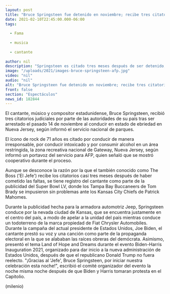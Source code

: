 ```yaml
---
layout: post
title: "Bruce Springsteen fue detenido en noviembre; recibe tres citatorios por conducir ebrio"
date: 2021-02-10T22:45:00.000-06:00
tags:
  
  - Fama
  
  - musica
  
  - cantante
  
author: nil
description: "Springsteen es citado tres meses después de ser detenido, esto tras participar en el evento nocturno el día investidura del presidente Biden y protagonizar publicidad de Jeep en el Super Bowl. "
image: "/uploads/2021/images-bruce-springsteen-afp.jpg"
video: "nil"
audio: "nil"
alt: "Bruce Springsteen fue detenido en noviembre; recibe tres citatorios por conducir ebrio"
front: false
section: "Espectáculos"
news_id: 182844
---
```


El cantante, músico y compositor estadunidense, Bruce Springsteen, recibió tres citatorios judiciales por parte de las autoridades de su país tras ser arrestado el pasado 14 de noviembre al conducir en estado de ebriedad en Nueva Jersey, según informó el servicio nacional de parques. 

El ícono de rock de 71 años es citado por conducir de manera irresponsable, por conducir intoxicado y por consumir alcohol en un área restringida,  la zona recreativa nacional de Gateway, Nueva Jersey, según informó un portavoz del servicio para AFP, quien señaló que se mostró cooperativo durante el proceso. 

Aunque se desconoce la razón por la que el también conocido como The Boss ('El Jefe') recibe los citatorios casi tres meses después de haber cometido las faltas, se tiene registro del cantante como parte de la publicidad del Super Bowl LV, donde los Tampa Bay Buccaneers de Tom Brady se impusieron sin problemas ante los Kansas City Chiefs de Patrick Mahomes. 

Durante la publicidad hecha para la armadora automotriz Jeep, Springsteen conduce por la nevada ciudad de Kansas, que se encuentra justamente en el centro del país, a modo de apelar a la unidad del país mientras conduce un todoterreno de la marca propiedad de Fiat Chrysler Automobiles. 
Durante la campaña del actual presidente de Estados Unidos, Joe Biden, el cantante prestó su voz y una canción como parte de la propaganda electoral en la que se alababan las raíces obreras del demócrata. 
Asimismo, presentó el tema Land of Hope and Dreams durante el evento Biden-Harris Inauguration 2021, organizado para dar inicio a la nueva administración de Estados Unidos, después de que el republicano Donald Trump no fuera reelecto.
"¡Gracias al 'Jefe', Bruce Springsteen, por iniciar nuestra celebración esta noche!", escribió el comité organizador del evento la noche misma noche después de que Biden y Harris tomaran protesta en el Capitolio. 

(milenio)